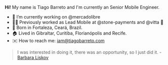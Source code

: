 __Hi!__
My name is Tiago Barreto and I'm currently an Senior Mobile Engineer.

- :yellow_heart: I’m currently working on @mercadolibre
- :man_technologist: Previously worked as Lead Mobile at @stone-payments and @vitta :blue_heart:
- :baby: Born in Fortaleza, Ceará, Brazil.
- :house: Lived in Gibraltar, Curitiba, Florianópolis and Recife.
- :envelope: How to reach me: iam@tiagobarreto.com

> I was interested in doing it, there was an opportunity, so I just did it. - [Barbara Liskov](http://www.pmg.csail.mit.edu/~liskov/)
